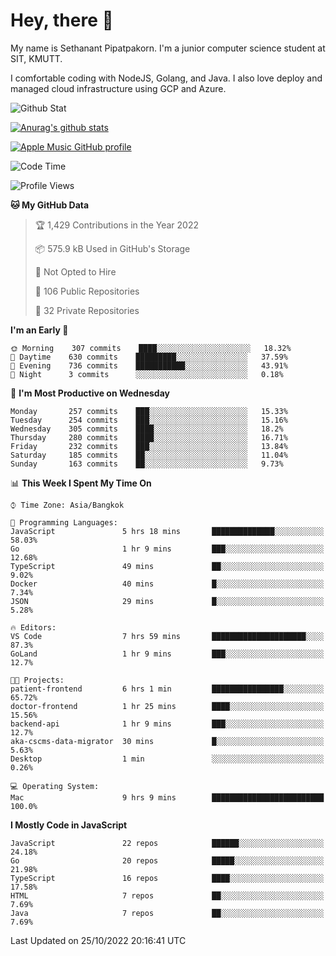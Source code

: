 # Hey, there 🙌
My name is Sethanant Pipatpakorn. I'm a junior computer science student at SIT, KMUTT.

I comfortable coding with NodeJS, Golang, and Java. I also love deploy and managed cloud infrastructure using GCP and Azure.

![Github Stat](https://github-profile-summary-cards.vercel.app/api/cards/profile-details?username=thetkpark&theme=dracula)

[![Anurag's github stats](https://github-readme-stats.vercel.app/api?username=thetkpark&count_private=true&show_icons=true&theme=tokyonight)](https://github.com/anuraghazra/github-readme-stats)

[![Apple Music GitHub profile](https://apple-music-github-profile.rayriffy.com/theme/light.svg?uid=000347.6120fcbefcb74cd59d65c108cc315787.1333)](https://github.com/rayriffy/apple-music-github-profile)

<!--START_SECTION:waka-->
![Code Time](http://img.shields.io/badge/Code%20Time-863%20hrs%2056%20mins-blue)

![Profile Views](http://img.shields.io/badge/Profile%20Views-0-blue)

**🐱 My GitHub Data** 

> 🏆 1,429 Contributions in the Year 2022
 > 
> 📦 575.9 kB Used in GitHub's Storage 
 > 
> 🚫 Not Opted to Hire
 > 
> 📜 106 Public Repositories 
 > 
> 🔑 32 Private Repositories  
 > 
**I'm an Early 🐤** 

```text
🌞 Morning    307 commits    ████░░░░░░░░░░░░░░░░░░░░░   18.32% 
🌆 Daytime    630 commits    █████████░░░░░░░░░░░░░░░░   37.59% 
🌃 Evening    736 commits    ███████████░░░░░░░░░░░░░░   43.91% 
🌙 Night      3 commits      ░░░░░░░░░░░░░░░░░░░░░░░░░   0.18%

```
📅 **I'm Most Productive on Wednesday** 

```text
Monday       257 commits    ███░░░░░░░░░░░░░░░░░░░░░░   15.33% 
Tuesday      254 commits    ███░░░░░░░░░░░░░░░░░░░░░░   15.16% 
Wednesday    305 commits    ████░░░░░░░░░░░░░░░░░░░░░   18.2% 
Thursday     280 commits    ████░░░░░░░░░░░░░░░░░░░░░   16.71% 
Friday       232 commits    ███░░░░░░░░░░░░░░░░░░░░░░   13.84% 
Saturday     185 commits    ██░░░░░░░░░░░░░░░░░░░░░░░   11.04% 
Sunday       163 commits    ██░░░░░░░░░░░░░░░░░░░░░░░   9.73%

```


📊 **This Week I Spent My Time On** 

```text
⌚︎ Time Zone: Asia/Bangkok

💬 Programming Languages: 
JavaScript               5 hrs 18 mins       ██████████████░░░░░░░░░░░   58.03% 
Go                       1 hr 9 mins         ███░░░░░░░░░░░░░░░░░░░░░░   12.68% 
TypeScript               49 mins             ██░░░░░░░░░░░░░░░░░░░░░░░   9.02% 
Docker                   40 mins             █░░░░░░░░░░░░░░░░░░░░░░░░   7.34% 
JSON                     29 mins             █░░░░░░░░░░░░░░░░░░░░░░░░   5.28%

🔥 Editors: 
VS Code                  7 hrs 59 mins       █████████████████████░░░░   87.3% 
GoLand                   1 hr 9 mins         ███░░░░░░░░░░░░░░░░░░░░░░   12.7%

🐱‍💻 Projects: 
patient-frontend         6 hrs 1 min         ████████████████░░░░░░░░░   65.72% 
doctor-frontend          1 hr 25 mins        ████░░░░░░░░░░░░░░░░░░░░░   15.56% 
backend-api              1 hr 9 mins         ███░░░░░░░░░░░░░░░░░░░░░░   12.7% 
aka-cscms-data-migrator  30 mins             █░░░░░░░░░░░░░░░░░░░░░░░░   5.63% 
Desktop                  1 min               ░░░░░░░░░░░░░░░░░░░░░░░░░   0.26%

💻 Operating System: 
Mac                      9 hrs 9 mins        █████████████████████████   100.0%

```

**I Mostly Code in JavaScript** 

```text
JavaScript               22 repos            ██████░░░░░░░░░░░░░░░░░░░   24.18% 
Go                       20 repos            █████░░░░░░░░░░░░░░░░░░░░   21.98% 
TypeScript               16 repos            ████░░░░░░░░░░░░░░░░░░░░░   17.58% 
HTML                     7 repos             ██░░░░░░░░░░░░░░░░░░░░░░░   7.69% 
Java                     7 repos             ██░░░░░░░░░░░░░░░░░░░░░░░   7.69%

```



 Last Updated on 25/10/2022 20:16:41 UTC
<!--END_SECTION:waka-->
